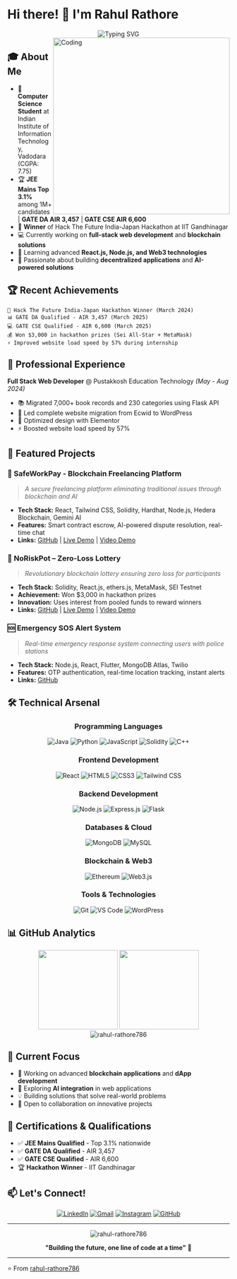 # Hi there! 👋 I'm Rahul Rathore

<div align="center">
  <img src="https://readme-typing-svg.herokuapp.com?font=Fira+Code&pause=1000&color=36BCF7&center=true&vCenter=true&width=435&lines=Full+Stack+Web+Developer;Blockchain+Enthusiast;Problem+Solver;AI+Integration+Specialist" alt="Typing SVG" />
</div>

<img align="right" alt="Coding" width="400" src="https://camo.githubusercontent.com/c1dcb74cc1c1835b1d716f5051499a2814c683c806b15f04b0eba492863703e9/68747470733a2f2f63646e2e6472696262626c652e636f6d2f75736572732f3733303730332f73637265656e73686f74732f363538313234332f6176656e746f2e676966">

## 🎓 About Me

- 🎯 **Computer Science Student** at Indian Institute of Information Technology, Vadodara (CGPA: 7.75)
- 🏆 **JEE Mains Top 3.1%** among 1M+ candidates | **GATE DA AIR 3,457** | **GATE CSE AIR 6,600**
- 🥇 **Winner** of Hack The Future India-Japan Hackathon at IIT Gandhinagar
- 💻 Currently working on **full-stack web development** and **blockchain solutions**
- 🌱 Learning advanced **React.js, Node.js, and Web3 technologies**
- 🚀 Passionate about building **decentralized applications** and **AI-powered solutions**

## 🏆 Recent Achievements

```
🥇 Hack The Future India-Japan Hackathon Winner (March 2024)
📊 GATE DA Qualified - AIR 3,457 (March 2025)
💻 GATE CSE Qualified - AIR 6,600 (March 2025)
💰 Won $3,000 in hackathon prizes (Sei All-Star + MetaMask)
⚡ Improved website load speed by 57% during internship
```

## 💼 Professional Experience

**Full Stack Web Developer** @ Pustakkosh Education Technology *(May - Aug 2024)*
- 📚 Migrated 7,000+ book records and 230 categories using Flask API
- 🔄 Led complete website migration from Ecwid to WordPress
- 🎨 Optimized design with Elementor
- ⚡ Boosted website load speed by 57%

## 🚀 Featured Projects

### 🔐 SafeWorkPay - Blockchain Freelancing Platform
> *A secure freelancing platform eliminating traditional issues through blockchain and AI*
- **Tech Stack:** React, Tailwind CSS, Solidity, Hardhat, Node.js, Hedera Blockchain, Gemini AI
- **Features:** Smart contract escrow, AI-powered dispute resolution, real-time chat
- **Links:** [GitHub](https://github.com/rahul-rathore786) | [Live Demo](#) | [Video Demo](#)

### 🎰 NoRiskPot – Zero-Loss Lottery
> *Revolutionary blockchain lottery ensuring zero loss for participants*
- **Tech Stack:** Solidity, React.js, ethers.js, MetaMask, SEI Testnet
- **Achievement:** Won $3,000 in hackathon prizes
- **Innovation:** Uses interest from pooled funds to reward winners
- **Links:** [GitHub](https://github.com/rahul-rathore786) | [Live Demo](#) | [Video Demo](#)

### 🆘 Emergency SOS Alert System
> *Real-time emergency response system connecting users with police stations*
- **Tech Stack:** Node.js, React, Flutter, MongoDB Atlas, Twilio
- **Features:** OTP authentication, real-time location tracking, instant alerts
- **Links:** [GitHub](https://github.com/rahul-rathore786)

## 🛠️ Technical Arsenal

<div align="center">

### Programming Languages
![Java](https://img.shields.io/badge/Java-ED8B00?style=for-the-badge&logo=java&logoColor=white)
![Python](https://img.shields.io/badge/Python-3776AB?style=for-the-badge&logo=python&logoColor=white)
![JavaScript](https://img.shields.io/badge/JavaScript-F7DF1E?style=for-the-badge&logo=javascript&logoColor=black)
![Solidity](https://img.shields.io/badge/Solidity-363636?style=for-the-badge&logo=solidity&logoColor=white)
![C++](https://img.shields.io/badge/C%2B%2B-00599C?style=for-the-badge&logo=c%2B%2B&logoColor=white)

### Frontend Development
![React](https://img.shields.io/badge/React-20232A?style=for-the-badge&logo=react&logoColor=61DAFB)
![HTML5](https://img.shields.io/badge/HTML5-E34F26?style=for-the-badge&logo=html5&logoColor=white)
![CSS3](https://img.shields.io/badge/CSS3-1572B6?style=for-the-badge&logo=css3&logoColor=white)
![Tailwind CSS](https://img.shields.io/badge/Tailwind_CSS-38B2AC?style=for-the-badge&logo=tailwind-css&logoColor=white)

### Backend Development
![Node.js](https://img.shields.io/badge/Node.js-43853D?style=for-the-badge&logo=node.js&logoColor=white)
![Express.js](https://img.shields.io/badge/Express.js-404D59?style=for-the-badge)
![Flask](https://img.shields.io/badge/Flask-000000?style=for-the-badge&logo=flask&logoColor=white)

### Databases & Cloud
![MongoDB](https://img.shields.io/badge/MongoDB-4EA94B?style=for-the-badge&logo=mongodb&logoColor=white)
![MySQL](https://img.shields.io/badge/MySQL-00000F?style=for-the-badge&logo=mysql&logoColor=white)

### Blockchain & Web3
![Ethereum](https://img.shields.io/badge/Ethereum-3C3C3D?style=for-the-badge&logo=Ethereum&logoColor=white)
![Web3.js](https://img.shields.io/badge/web3.js-F16822?style=for-the-badge&logo=web3.js&logoColor=white)

### Tools & Technologies
![Git](https://img.shields.io/badge/GIT-E44C30?style=for-the-badge&logo=git&logoColor=white)
![VS Code](https://img.shields.io/badge/Visual_Studio_Code-0078D4?style=for-the-badge&logo=visual%20studio%20code&logoColor=white)
![WordPress](https://img.shields.io/badge/WordPress-21759B?style=for-the-badge&logo=wordpress&logoColor=white)

</div>

## 📊 GitHub Analytics

<div align="center">
  <img height="180em" src="https://github-readme-stats.vercel.app/api?username=rahul-rathore786&show_icons=true&theme=tokyonight&include_all_commits=true&count_private=true"/>
  <img height="180em" src="https://github-readme-stats.vercel.app/api/top-langs/?username=rahul-rathore786&layout=compact&langs_count=7&theme=tokyonight"/>
</div>

<div align="center">
  <img src="https://github-readme-streak-stats.herokuapp.com/?user=rahul-rathore786&theme=tokyonight" alt="rahul-rathore786" />
</div>

## 🎯 Current Focus

- 🔭 Working on advanced **blockchain applications** and **dApp development**
- 🌱 Exploring **AI integration** in web applications
- 💡 Building solutions that solve real-world problems
- 🤝 Open to collaboration on innovative projects

## 🏅 Certifications & Qualifications

- ✅ **JEE Mains Qualified** - Top 3.1% nationwide
- ✅ **GATE DA Qualified** - AIR 3,457
- ✅ **GATE CSE Qualified** - AIR 6,600
- 🏆 **Hackathon Winner** - IIT Gandhinagar

## 📫 Let's Connect!

<div align="center">

[![LinkedIn](https://img.shields.io/badge/LinkedIn-0077B5?style=for-the-badge&logo=linkedin&logoColor=white)](https://linkedin.com/in/rahul-rathore-786-r2)
[![Gmail](https://img.shields.io/badge/Gmail-D14836?style=for-the-badge&logo=gmail&logoColor=white)](mailto:rahulrathorese786@gmail.com)
[![Instagram](https://img.shields.io/badge/Instagram-E4405F?style=for-the-badge&logo=instagram&logoColor=white)](https://instagram.com/rahulrathore_786)
[![GitHub](https://img.shields.io/badge/GitHub-100000?style=for-the-badge&logo=github&logoColor=white)](https://github.com/rahul-rathore786)

</div>

---

<div align="center">
  <img src="https://komarev.com/ghpvc/?username=rahul-rathore786&label=Profile%20views&color=0e75b6&style=flat" alt="rahul-rathore786" />
  
  **"Building the future, one line of code at a time"** 🚀
</div>

---

⭐️ From [rahul-rathore786](https://github.com/rahul-rathore786)

